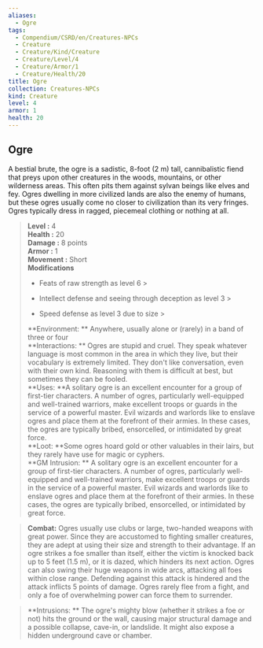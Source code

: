 ```yaml
---
aliases:
  - Ogre
tags:
  - Compendium/CSRD/en/Creatures-NPCs
  - Creature
  - Creature/Kind/Creature
  - Creature/Level/4
  - Creature/Armor/1
  - Creature/Health/20
title: Ogre
collection: Creatures-NPCs
kind: Creature
level: 4
armor: 1
health: 20
---
```

## Ogre  
A bestial brute, the ogre is a sadistic, 8-foot (2 m) tall, cannibalistic fiend that preys upon other creatures in the woods, mountains, or other wilderness areas. This often pits them against sylvan beings like elves and fey. Ogres dwelling in more civilized lands are also the enemy of humans, but these ogres usually come no closer to civilization than its very fringes.
Ogres typically dress in ragged, piecemeal clothing or nothing at all.  

  
> **Level :** 4  
> **Health :** 20  
> **Damage :** 8 points  
> **Armor :** 1  
> **Movement :** Short  
> **Modifications**  
>- Feats of raw strength as level 6 >
>  
>- Intellect defense and seeing through deception as level 3 >
>  
>- Speed defense as level 3 due to size >
>  
> **Environment: ** Anywhere, usually alone or (rarely) in a band of three or four  
> **Interactions: ** Ogres are stupid and cruel. They speak whatever language is most common in the area in which they live, but their vocabulary is extremely limited. They don't like conversation, even with their own kind. Reasoning with them is difficult at best, but sometimes they can be fooled.  
> **Uses: **A solitary ogre is an excellent encounter for a group of first-tier characters. A number of ogres, particularly well-equipped and well-trained warriors, make excellent troops or guards in the service of a powerful master. Evil wizards and warlords like to enslave ogres and place them at the forefront of their armies. In these cases, the ogres are typically bribed, ensorcelled, or intimidated by great force.  
> **Loot: **Some ogres hoard gold or other valuables in their lairs, but they rarely have use for magic or cyphers.  
> **GM Intrusion: ** A solitary ogre is an excellent encounter for a group of first-tier characters. A number of ogres, particularly well-equipped and well-trained warriors, make excellent troops or guards in the service of a powerful master. Evil wizards and warlords like to enslave ogres and place them at the forefront of their armies. In these cases, the ogres are typically bribed, ensorcelled, or intimidated by great force.  

> **Combat:** 
> Ogres usually use clubs or large, two-handed weapons with great power. Since they are accustomed to fighting smaller creatures, they are adept at using their size and strength to their advantage. If an ogre strikes a foe smaller than itself, either the victim is knocked back up to 5 feet (1.5 m), or it is dazed, which hinders its next action.
Ogres can also swing their huge weapons in wide arcs, attacking all foes within close range. Defending against this attack is hindered and the attack inflicts 5 points of damage.
Ogres rarely flee from a fight, and only a foe of overwhelming power can force them to surrender.  
  

> **Intrusions: ** 
> The ogre's mighty blow (whether it strikes a foe or not) hits the ground or the wall, causing major structural damage and a possible collapse, cave-in, or landslide. It might also expose a hidden underground cave or chamber.  
